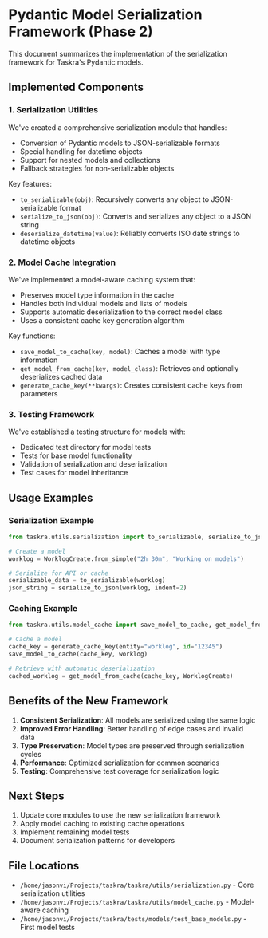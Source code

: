 # Pydantic Model Serialization Framework (Phase 2)

This document summarizes the implementation of the serialization framework for Taskra's Pydantic models.

## Implemented Components

### 1. Serialization Utilities

We've created a comprehensive serialization module that handles:

- Conversion of Pydantic models to JSON-serializable formats
- Special handling for datetime objects
- Support for nested models and collections
- Fallback strategies for non-serializable objects

Key features:
- `to_serializable(obj)`: Recursively converts any object to JSON-serializable format
- `serialize_to_json(obj)`: Converts and serializes any object to a JSON string
- `deserialize_datetime(value)`: Reliably converts ISO date strings to datetime objects

### 2. Model Cache Integration

We've implemented a model-aware caching system that:

- Preserves model type information in the cache
- Handles both individual models and lists of models
- Supports automatic deserialization to the correct model class
- Uses a consistent cache key generation algorithm

Key functions:
- `save_model_to_cache(key, model)`: Caches a model with type information
- `get_model_from_cache(key, model_class)`: Retrieves and optionally deserializes cached data
- `generate_cache_key(**kwargs)`: Creates consistent cache keys from parameters

### 3. Testing Framework

We've established a testing structure for models with:

- Dedicated test directory for model tests
- Tests for base model functionality
- Validation of serialization and deserialization
- Test cases for model inheritance

## Usage Examples

### Serialization Example

```python
from taskra.utils.serialization import to_serializable, serialize_to_json

# Create a model
worklog = WorklogCreate.from_simple("2h 30m", "Working on models")

# Serialize for API or cache
serializable_data = to_serializable(worklog)
json_string = serialize_to_json(worklog, indent=2)
```

### Caching Example

```python
from taskra.utils.model_cache import save_model_to_cache, get_model_from_cache

# Cache a model
cache_key = generate_cache_key(entity="worklog", id="12345")
save_model_to_cache(cache_key, worklog)

# Retrieve with automatic deserialization
cached_worklog = get_model_from_cache(cache_key, WorklogCreate)
```

## Benefits of the New Framework

1. **Consistent Serialization**: All models are serialized using the same logic
2. **Improved Error Handling**: Better handling of edge cases and invalid data
3. **Type Preservation**: Model types are preserved through serialization cycles
4. **Performance**: Optimized serialization for common scenarios
5. **Testing**: Comprehensive test coverage for serialization logic

## Next Steps

1. Update core modules to use the new serialization framework
2. Apply model caching to existing cache operations
3. Implement remaining model tests
4. Document serialization patterns for developers

## File Locations

- `/home/jasonvi/Projects/taskra/taskra/utils/serialization.py` - Core serialization utilities
- `/home/jasonvi/Projects/taskra/taskra/utils/model_cache.py` - Model-aware caching
- `/home/jasonvi/Projects/taskra/tests/models/test_base_models.py` - First model tests
